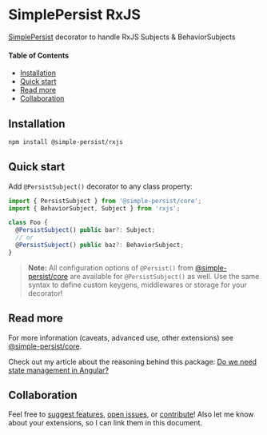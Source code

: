 # SimplePersist RxJS
[SimplePersist](https://www.npmjs.com/package/@simple-persist/core) decorator to handle RxJS Subjects & BehaviorSubjects

#### Table of Contents
* [Installation](#installation)
* [Quick start](#quick-start)
* [Read more](#read-more)
* [Collaboration](#collaboration)

## Installation
```bash
npm install @simple-persist/rxjs
```

## Quick start
Add `@PersistSubject()` decorator to any class property:
```ts
import { PersistSubject } from '@simple-persist/core';
import { BehaviorSubject, Subject } from 'rxjs';

class Foo {
  @PersistSubject() public bar?: Subject;
  // or
  @PersistSubject() public baz?: BehaviorSubject;
}
```
> **Note:**  All configuration options of `@Persist()` from
> [@simple-persist/core](https://www.npmjs.com/package/@simple-persist/core)
> are available for `@PersistSubject()` as well.
> Use the same syntax to define custom keygens, middlewares or storage for your decorator!

## Read more
For more information (caveats, advanced use, other extensions) see [@simple-persist/core](https://www.npmjs.com/package/@simple-persist/core).

Check out my article about the reasoning behind this package: [Do we need state management in Angular?](https://medium.com/@kobalazs/do-we-need-state-management-in-angular-baf612823b16)

## Collaboration

Feel free to [suggest features](https://github.com/kobalazs), [open issues](https://github.com/kobalazs/simple-persist-rxjs/issues), or [contribute](https://github.com/kobalazs/simple-persist-rxjs/pulls)! Also let me know about your extensions, so I can link them in this document.
